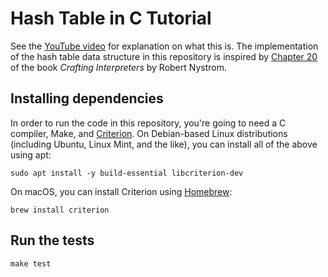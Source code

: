 # Hash Table in C Tutorial

See the [YouTube video](https://youtu.be/tzEamfEoVag) for explanation on what this is.
The implementation of the hash table data structure in this repository is inspired by [Chapter 20](https://craftinginterpreters.com/hash-tables.html) of the book _Crafting Interpreters_ by Robert Nystrom.

## Installing dependencies

In order to run the code in this repository, you're going to need a C compiler, Make, and [Criterion](https://criterion.readthedocs.io/). On Debian-based Linux distributions (including Ubuntu, Linux Mint, and the like), you can install all of the above using apt:

```
sudo apt install -y build-essential libcriterion-dev
```

On macOS, you can install Criterion using [Homebrew](http://brew.sh/):

```
brew install criterion
```

## Run the tests

```
make test
```
